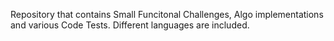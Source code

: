 Repository that contains Small Funcitonal Challenges, Algo implementations and various Code Tests. Different languages are included.
